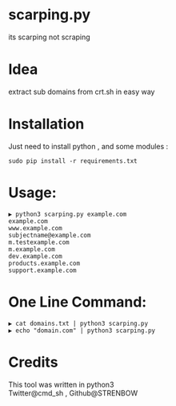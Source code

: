 # scarping.py
its scarping not scraping 

# Idea
extract sub domains from crt.sh in easy way

# Installation
Just need to install python , and some modules :
```
sudo pip install -r requirements.txt

```
# Usage:
```
▶ python3 scarping.py example.com
example.com
www.example.com
subjectname@example.com
m.testexample.com
m.example.com
dev.example.com
products.example.com
support.example.com

```
# One Line Command:
```
▶ cat domains.txt | python3 scarping.py 
▶ echo "domain.com" | python3 scarping.py
```


# Credits
This tool was written in python3  
Twitter@cmd_sh , Github@STRENBOW
